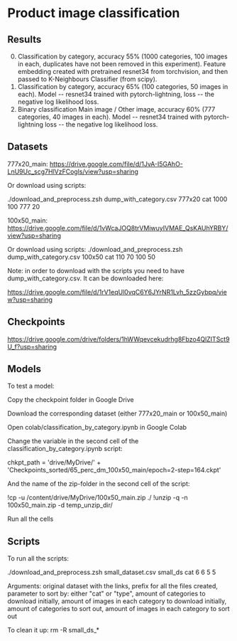 # Product image classification

## Results

0. Classification by category, accuracy 55% (1000 categories, 100 images in each, duplicates have not been removed in this experiment). Feature embedding created with pretrained resnet34 from torchvision, and then passed to K-Neighbours Classifier (from scipy).
1. Classification by category, accuracy 65% (100 categories, 50 images in each). Model -- resnet34 trained with pytorch-lightning, loss -- the negative log likelihood loss.
2. Binary classification Main image / Other image, accuracy 60% (777 categories, 40 images in each). Model -- resnet34 trained with pytorch-lightning loss -- the negative log likelihood loss.

## Datasets

777x20_main:
https://drive.google.com/file/d/1JvA-I5GAhO-LnU9Uc_scg7HlVzFCogls/view?usp=sharing

Or download using scripts:

./download_and_preprocess.zsh dump_with_category.csv 777x20 cat 1000 100 777 20

100x50_main:
https://drive.google.com/file/d/1vWcaJOQ8trVMiwuyIVMAE_QsKAUhYRBY/view?usp=sharing

Or download using scripts:
./download_and_preprocess.zsh dump_with_category.csv 100x50 cat 110 70 100 50

Note: in order to download with the scripts you need to have dump_with_category.csv. It can be downloaded here:

https://drive.google.com/file/d/1rV1eqUl0vqC6Y6JYrNR1Lvh_5zzGybpq/view?usp=sharing

## Checkpoints

https://drive.google.com/drive/folders/1hWWqevcekudrhg8Fbzo4QlZITSct9U_f?usp=sharing

## Models

To test a model:

Copy the checkpoint folder in Google Drive

Download the corresponding dataset (either 777x20_main or 100x50_main)

Open colab/classification_by_category.ipynb in Google Colab

Change the variable in the second cell of the classification_by_category.ipynb script:

chkpt_path = 'drive/MyDrive/' +\
             'Checkpoints_sorted/65_perc_dm_100x50_main/epoch=2-step=164.ckpt'

And the name of the zip-folder in the second cell of the script:

!cp -u /content/drive/MyDrive/100x50_main.zip ./
!unzip -q -n 100x50_main.zip -d temp_unzip_dir/

Run all the cells

## Scripts
To run all the scripts:

./download_and_preprocess.zsh small_dataset.csv small_ds cat 6 6 5 5

Arguments: original dataset with the links, prefix for all the files created, parameter to sort by: either "cat" or "type", amount of categories to download initially, amount of images in each category to download initially, amount of categories to sort out, amount of images in each category to sort out

To clean it up: rm -R small_ds_*

